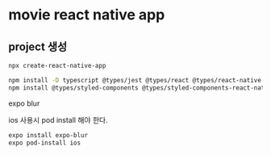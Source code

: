 # movie react native app


## project 생성

```bash
npx create-react-native-app
```


```bash
npm install -D typescript @types/jest @types/react @types/react-native @types/react-test-renderer
npm install @types/styled-components @types/styled-components-react-native -D
```


expo blur

ios 사용시 pod install 해야 한다.

```bash
expo install expo-blur
expo pod-install ios
```
